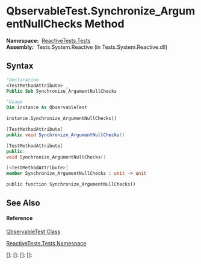 # QbservableTest.Synchronize\_ArgumentNullChecks Method

**Namespace:**  [ReactiveTests.Tests](ReactiveTests.Tests\ReactiveTests.Tests.md)  
**Assembly:**  Tests.System.Reactive (in Tests.System.Reactive.dll)

## Syntax

```vb
'Declaration
<TestMethodAttribute> _
Public Sub Synchronize_ArgumentNullChecks
```

```vb
'Usage
Dim instance As QbservableTest

instance.Synchronize_ArgumentNullChecks()
```

```csharp
[TestMethodAttribute]
public void Synchronize_ArgumentNullChecks()
```

```c++
[TestMethodAttribute]
public:
void Synchronize_ArgumentNullChecks()
```

```fsharp
[<TestMethodAttribute>]
member Synchronize_ArgumentNullChecks : unit -> unit 
```

```jscript
public function Synchronize_ArgumentNullChecks()
```

## See Also

#### Reference

[QbservableTest Class](QbservableTest\QbservableTest.md)

[ReactiveTests.Tests Namespace](ReactiveTests.Tests\ReactiveTests.Tests.md)

[]: 
[]: 
[]: 
[]: 